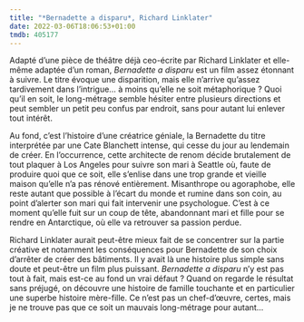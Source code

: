 ```yaml
---
title: "*Bernadette a disparu*, Richard Linklater"
date: 2022-03-06T18:06:53+01:00
tmdb: 405177 
---
```


Adapté d’une pièce de théâtre déjà ceo-écrite par Richard Linklater et elle-même adaptée d’un roman, *Bernadette a disparu* est un film assez étonnant à suivre. Le titre évoque une disparition, mais elle n’arrive qu’assez tardivement dans l’intrigue… à moins qu’elle ne soit métaphorique ? Quoi qu’il en soit, le long-métrage semble hésiter entre plusieurs directions et peut sembler un petit peu confus par endroit, sans pour autant lui enlever tout intérêt. 

Au fond, c’est l’histoire d’une créatrice géniale, la Bernadette du titre interprétée par une Cate Blanchett intense, qui cesse du jour au lendemain de créer. En l’occurrence, cette architecte de renom décide brutalement de tout plaquer à Los Angeles pour suivre son mari à Seattle où, faute de produire quoi que ce soit, elle s’enlise dans une trop grande et vieille maison qu’elle n’a pas rénové entièrement. Misanthrope ou agoraphobe, elle reste autant que possible à l’écart du monde et rumine dans son coin, au point d’alerter son mari qui fait intervenir une psychologue. C’est à ce moment qu’elle fuit sur un coup de tête, abandonnant mari et fille pour se rendre en Antarctique, où elle va retrouver sa passion perdue. 

Richard Linklater aurait peut-être mieux fait de se concentrer sur la partie créative et notamment les conséquences pour Bernadette de son choix d’arrêter de créer des bâtiments. Il y avait là une histoire plus simple sans doute et peut-être un film plus puissant. *Bernadette a disparu* n’y est pas tout à fait, mais est-ce au fond un vrai défaut ? Quand on regarde le résultat sans préjugé, on découvre une histoire de famille touchante et en particulier une superbe histoire mère-fille. Ce n’est pas un chef-d’œuvre, certes, mais je ne trouve pas que ce soit un mauvais long-métrage pour autant…


